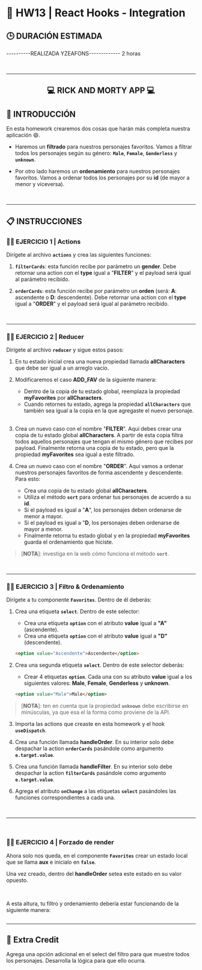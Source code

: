 # **💪 HW13 | React Hooks - Integration**

## **🕒 DURACIÓN ESTIMADA**
----------REALIZADA YZEAFONS-------------
2 horas

<br />

---

<div align="center">

## **💻 RICK AND MORTY APP 💻**

</div>

## **📝 INTRODUCCIÓN**

En esta homework crearemos dos cosas que harán más completa nuestra aplicación 😄.

-  Haremos un **filtrado** para nuestros personajes favoritos. Vamos a filtrar todos los personajes según su género: **`Male`**, **`Female`**, **`Genderless`** y **`unknown`**.

-  Por otro lado haremos un **ordenamiento** para nuestros personajes favoritos. Vamos a ordenar todos los personajes por su **id** (de mayor a menor y viceversa).

<br />

---

## **📋 INSTRUCCIONES**

### **👩‍💻 EJERCICIO 1 | Actions**

Dirígete al archivo **`actions`** y crea las siguientes funciones:

1. **`filterCards`**: esta función recibe por parámetro un **gender**. Debe retornar una action con el **type** igual a "**FILTER**" y el payload será igual al parámetro recibido.

2. **`orderCards`**: esta función recibe por parámetro un **orden** (será: **A**: ascendente o **D**: descendente). Debe retornar una action con el **type** igual a "**ORDER**" y el payload será igual al parámetro recibido.

<br />

---

### **👩‍💻 EJERCICIO 2 | Reducer**

Dirígete al archivo **`reducer`** y sigue estos pasos:

1. En tu estado inicial crea una nueva propiedad llamada **allCharacters** que debe ser igual a un arreglo vacío.

2. Modificaremos el caso **ADD_FAV** de la siguiente manera:

   -  Dentro de la copia de tu estado global, reemplaza la propiedad **myFavorites** por **allCharacters**.
   -  Cuando retornes tu estado, agrega la propiedad **`allCharacters`** que también sea igual a la copia en la que agregaste el nuevo personaje.

   </br >

3. Crea un nuevo caso con el nombre "**FILTER**". Aquí debes crear una copia de tu estado global **allCharacters**. A partir de esta copia filtra todos aquellos personajes que tengan el mismo género que recibes por payload. Finalmente retorna una copia de tu estado, pero que la propiedad **myFavorites** sea igual a este filtrado.

4. Crea un nuevo caso con el nombre "**ORDER**". Aquí vamos a ordenar nuestros personajes favoritos de forma ascendente y descendente. Para esto:

   -  Crea una copia de tu estado global **allCharacters**.
   -  Utiliza el método **`sort`** para ordenar tus personajes de acuerdo a su **id**.
   -  Si el payload es igual a "**A**", los personajes deben ordenarse de menor a mayor.
   -  Si el payload es igual a "**D**, los personajes deben ordenarse de mayor a menor.
   -  Finalmente retorna tu estado global y en la propiedad **myFavorites** guarda el ordenamiento que hiciste.

> [**NOTA**]: investiga en la web cómo funciona el método **`sort`**.

<br />

---

### **👩‍💻 EJERCICIO 3 | Filtro & Ordenamiento**

Dirígete a tu componente **`Favorites`**. Dentro de él deberás:

1. Crea una etiqueta **`select`**. Dentro de este selector:

   -  Crea una etiqueta **`option`** con el atributo **value** igual a **"A"** (ascendente).
   -  Crea una etiqueta **`option`** con el atributo **value** igual a **"D"** (descendente).

   ```html
   <option value="Ascendente">Ascendente</option>
   ```

2. Crea una segunda etiqueta **`select`**. Dentro de este selector deberás:

   -  Crear 4 etiquetas **`option`**. Cada una con su atributo **value** igual a los siguientes valores: **Male**, **Female**, **Genderless** y **unknown**.

   ```html
   <option value="Male">Male</option>
   ```

> [**NOTA**]: ten en cuenta que la propiedad **`unknown`** debe escribirse en minúsculas, ya que esa el la forma como proviene de la API.

3. Importa las actions que creaste en esta homework y el hook **`useDispatch`**.

4. Crea una función llamada **handleOrder**. En su interior solo debe despachar la action **`orderCards`** pasándole como argumento **`e.target.value`**.

5. Crea una función llamada **handleFilter**. En su interior solo debe despachar la action **`filterCards`** pasándole como argumento **`e.target.value`**.

6. Agrega el atributo **`onChange`** a las etiquetas **`select`** pasándoles las funciones correspondientes a cada una.

<br />

---

<br />

### **👩‍💻 EJERCICIO 4 | Forzado de render**

Ahora solo nos queda, en el componente **`Favorites`** crear un estado local que se llama **aux** e inicialo en **`false`**.

Una vez creado, dentro del **handleOrder** setea este estado en su valor opuesto.

<br />

A esta altura, tu filtro y ordenamiento debería estar funcionando de la siguiente manera:

<img src="./img/example.gif" alt="" />

<br />

---

## **📌 Extra Credit**

Agrega una opción adicional en el select del filtro para que muestre todos los personajes. Desarrolla la lógica para que ello ocurra.
